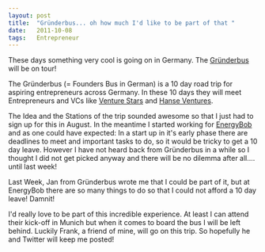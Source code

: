 ```yaml
---
layout: post
title:  "Gründerbus... oh how much I'd like to be part of that "
date:   2011-10-08
tags:   Entrepreneur
---
```


These days something very cool is going on in Germany. The [Gründerbus](http://www.gruenderbus.de/Gruenderbus/GruenderBus.html) will be on tour!

The Gründerbus (= Founders Bus in German) is a 10 day road trip for aspiring entrepreneurs across Germany. In these 10 days they will meet Entrepreneurs and VCs like [Venture Stars](http://www.venture-stars.com/) and [Hanse Ventures](http://www.hanseventures.com/).

The Idea and the Stations of the trip sounded awesome so that I just had to sign up for this in August. In the meantime I started working for [EnergyBob](http://www.energybob.com/) and as one could have expected: In a start up in it's early phase there are deadlines to meet and important tasks to do, so it would be tricky to get a 10 day leave.
However I have not heard back from Gründerbus in a while so I thought I did not get picked anyway and there will be no dilemma after all.... until last week!

Last Week, Jan from Gründerbus wrote me that I could be part of it, but at EnergyBob there are so many things to do so that I could not afford a 10 day leave! Damnit!

I'd really love to be part of this incredible experience. At least I can attend their kick-off in Munich but when it comes to board the bus I will be left behind. Luckily Frank, a friend of mine, will go on this trip. So hopefully he and Twitter will keep me posted!
